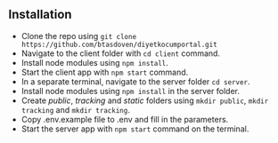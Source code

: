 
## Installation

- Clone the repo using `git clone https://github.com/btasdoven/diyetkocumportal.git`
- Navigate to the client folder with `cd client` command.
- Install node modules using `npm install`.
- Start the client app with `npm start` command.
- In a separate terminal, navigate to the server folder `cd server`.
- Install node modules using `npm install` in the server folder.
- Create _public_, _tracking_ and _static_ folders using `mkdir public`, `mkdir tracking` and `mkdir tracking`.
- Copy .env.example file to .env and fill in the parameters.
- Start the server app with `npm start` command on the terminal.

